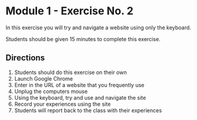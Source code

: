 # Module 1 - Exercise No. 2

In this exercise you will try and navigate a website using only the keyboard.

Students should be given 15 minutes to complete this exercise.

## Directions

1. Students should do this exercise on their own
2. Launch Google Chrome
3. Enter in the URL of a website that you frequently use
4. Unplug the computers mouse
5. Using the keyboard, try and use and navigate the site
6. Record your experiences using the site
7. Students will report back to the class with their experiences
